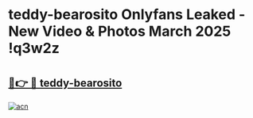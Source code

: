 # teddy-bearosito Onlyfans Leaked - New Video & Photos March 2025 !q3w2z

# <h2><a href="https://1oy42o.iuczelnia.edu.pl?title=teddy-bearosito&ref=q3w2z">🔗👉 🔴 teddy-bearosito</a></h2>

[![acn](https://github.com/user-attachments/assets/0f9c940e-d8b0-45ae-aac7-cd30a18b3e1c)](https://1oy42o.iuczelnia.edu.pl?title=teddy-bearosito&ref=q3w2z)

